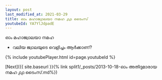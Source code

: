 ```yaml
---
layout: post
last_modified_at: 2021-03-29
title: ഓം മഹാജ്വാലയാ നമഹ ൧൧ ടൈംസ്
youtubeId: YA7YlJdpadE
---
```

 
 
 ഓം മഹാജ്വാലയാ നമഹ 
 
 -  വലിയ ജ്വാലയുടെ വെളിച്ചം ആർക്കാണ്? 
 
  
 
  
 
 
 
 
 
 


{% include youtubePlayer.html id=page.youtubeId %}
 
[Next]({{ site.baseurl }}{% link  split1/_posts/2013-10-18-ഓം അതിദുമാരായ നമഹ ൧൧ ടൈംസ്.md%})
 
